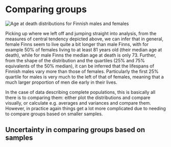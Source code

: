 # Comparing groups

![​​Age at death distributions for Finnish males and females](https://files.gitbook.com/v0/b/gitbook-x-prod.appspot.com/o/spaces%2F-LPB0-GYwxbJd7xOS0FD%2Fuploads%2F40q4PyUzBdojzGivyxok%2Fimage.png?alt=media\&token=449d7db5-0243-45ea-83d2-63a3477f5843)

Picking up where we left off and jumping straight into analysis, from the measures of central tendency depicted above, we can infer that in general, female Finns seem to live quite a bit longer than male Finns, with for example 50% of females living to at least 81 years old (their median age at death), while for male Finns the median age at death is only 73. Further, from the shape of the distribution and the quartiles (25% and 75% equivalents of the 50% median), it can be inferred that the lifespans of Finnish males vary more than those of females. Particularly the first 25% quartile for males is very much to the left of that of females, meaning that a much larger proportion of men die early in their lives.

In the case of data describing complete populations, this is basically all there is to comparing them: either plot the distributions and compare visually, or calculate e.g. averages and variances and compare them. However, in practice again things get a lot more complicated due to needing to compare groups based on smaller samples.

## Uncertainty in comparing groups based on samples





